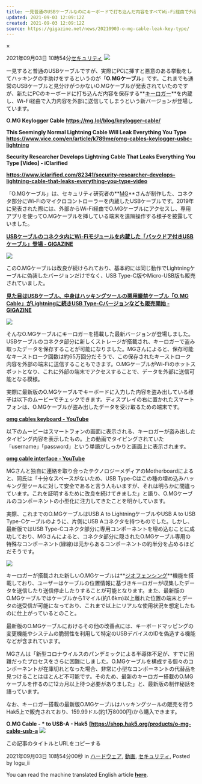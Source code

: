 ```yaml
---
title: 一見普通のUSBケーブルなのにキーボードで打ち込んだ内容をすべてWi-Fi経由で外部に送信してしまう「O.MGケーブル」が登場
updated: 2021-09-03 12:09:12Z
created: 2021-09-03 12:09:12Z
source: https://gigazine.net/news/20210903-o-mg-cable-leak-key-type/
---
```


×

2021年09月03日 10時54分[セキュリティ](https://gigazine.net/news/C14/)
![](https://i.gzn.jp/img/2021/09/03/o-mg-cable-leak-key-type/00_m.jpg)

一見すると普通のUSBケーブルですが、実際にPCに挿すと悪意のある挙動をしてハッキングの手助けをするというのが「**O.MGケーブル**」です。これまでも通常のUSBケーブルと見分けがつかないO.MGケーブルが発表されていたのですが、新たにPCのキーボードに打ち込んだ内容を保存する**[キーロガー](https://ja.wikipedia.org/wiki/%E3%82%AD%E3%83%BC%E3%83%AD%E3%82%AC%E3%83%BC)**を内蔵し、Wi-Fi経由で入力内容を外部に送信してしまうという新バージョンが登場しています。

**O.MG Keylogger Cable**
**https://mg.lol/blog/keylogger-cable/**

**This Seemingly Normal Lightning Cable Will Leak Everything You Type**
**https://www.vice.com/en/article/k789me/omg-cables-keylogger-usbc-lightning**

**Security Researcher Develops Lightning Cable That Leaks Everything You Type [Video] - iClarified**

**https://www.iclarified.com/82341/security-researcher-develops-lightning-cable-that-leaks-everything-you-type-video**

「O.MGケーブル」は、セキュリティ研究者の**[MG](https://twitter.com/_MG_)**さんが制作した、コネクタ部分にWi-Fiのマイクロコントローラーを内蔵したUSBケーブルです。2019年に発表された際には、外部からWi-Fi経由でO.MGケーブルにアクセスし、専用アプリを使ってO.MGケーブルを挿している端末を遠隔操作する様子を披露していました。

**[USBケーブルのコネクタ内にWi-Fiモジュールを内蔵した「バックドア付きUSBケーブル」登場 - GIGAZINE](https://gigazine.net/news/20190221-omg-malicious-usb-cable/)**

![](https://i.gzn.jp/img/2019/02/21/omg-malicious-usb-cable/03_m.jpg)

このO.MGケーブルは改良が続けられており、基本的には同じ動作でLightningケーブルに偽装したバージョンだけでなく、USB Type-C版やMicro-USB版も販売されていました。

**[見た目はUSBケーブル、中身はハッキングツールの悪用厳禁ケーブル「O.MG Cable」がLightningに続きUSB Type-Cバージョンなども販売開始 - GIGAZINE](https://gigazine.net/news/20200303-omg-cable-released/)**

![](https://i.gzn.jp/img/2020/03/03/omg-cable-released/00_m.png)

そんなO.MGケーブルにキーロガーを搭載した最新バージョンが登場しました。USBケーブルのコネクタ部分に新しくストレージが搭載され、キーロガーで盗み取ったデータを保存することが可能になりました。MGさんによると、保存可能なキーストローク回数は約65万回分だそうで、この保存されたキーストローク内容を外部の端末に送信することもできます。O.MGケーブルがWi-Fiのホットスポットとなり、これに外部の端末でアクセスすることで、データを外部に送信可能となる模様。

実際に最新版のO.MGケーブルでキーボードに入力した内容を盗み出している様子は以下のムービーでチェックできます。ディスプレイの右に置かれたスマートフォンは、O.MGケーブルが盗み出したデータを受け取るための端末です。

**[omg cables keyboard - YouTube](https://www.youtube.com/watch?v=CqnXchka9Ec)**

以下のムービーはスマートフォンの画面に表示される、キーロガーが盗み出したタイピング内容を表示したもの。上の動画でタイピングされていた「username」「password」という単語がしっかりと画面上に表示されます。

**[omg cable interface - YouTube](https://www.youtube.com/watch?v=DKCz_0vDfRI)**

MGさんと独自に連絡を取り合ったテクノロジーメディアのMotherboardによると、同氏は「十分なスペースがないため、USB Type-Cはこの種の埋め込みハッキング型ツールに対して安全であると言う人もいますが、それは明らかに間違っています。これを証明するために改良を続けてきました」と語り、O.MGケーブルのコンポーネントの小型化に注力してきたことを明かしています。

実際、これまでのO.MGケーブルはUSB A to LightningケーブルやUSB A to USB Type-Cケーブルのように、片側にUSB Aコネクタを持つものでした。しかし、最新版ではUSB Type-Cコネクタ部分に専用コンポーネントを埋め込むことに成功しており、MGさんによると、コネクタ部分に隠されたO.MGケーブル専用の特殊なコンポーネント(緑線)は元からあるコンポーネントの約半分を占めるほどだそうです。

[![](https://i.gzn.jp/img/2021/09/03/o-mg-cable-leak-key-type/s01_m.jpg)](https://i.gzn.jp/img/2021/09/03/o-mg-cable-leak-key-type/s01.jpg)

キーロガーが搭載された新しいO.MGケーブルは**[ジオフェンシング](https://www.fujitsu.com/jp/solutions/business-technology/intelligent-data-services/digitalmarketing/column/column019.html)**機能を搭載しており、ユーザーはケーブルの位置情報に基づきキーロガーが収集したデータを送信したり送信停止したりすることが可能となります。また、最新版のO.MGケーブルではケーブルから1マイル(約1.6km)以上離れた位置の端末とデータの送受信が可能になっており、これまで以上にリアルな使用状況を想定したものに仕上がっているとのこと。

最新版のO.MGケーブルにおけるその他の改善点には、キーボードマッピングの変更機能やシステムの脆弱性を利用して特定のUSBデバイスのIDを偽造する機能などが含まれています。

MGさんは「新型コロナウイルスのパンデミックによる半導体不足が、すでに困難だったプロセスをさらに困難にしました。O.MGケーブルを構成する個々のコンポーネントが在庫切れとなった場合、非常に小型なコンポーネントの代替品を見つけることはほとんど不可能です。そのため、最新のキーロガー搭載のO.MGケーブルを作るのに12カ月以上待つ必要がありました」と、最新版の制作秘話を語っています。

なお、キーロガー搭載の最新版O.MGケーブルはハッキングツールの販売を行うHak5上で販売されており、159.99ドル(約1万8000円)から購入できます。

**O.MG Cable - * to USB-A - Hak5**
**[https://shop.hak5.org/products/o-mg-cable-usb-a**
![](https://i.gzn.jp/img/2021/09/03/o-mg-cable-leak-key-type/01.png)

この記事のタイトルとURLをコピーする

2021年09月03日 10時54分00秒 in [ハードウェア](https://gigazine.net/news/C6/), [動画](https://gigazine.net/news/C9/), [セキュリティ](https://gigazine.net/news/C14/), Posted by logu_ii

You can read the machine translated English article **[here](https://gigazine.net/gsc_news/en/20210903-o-mg-cable-leak-key-type)**.